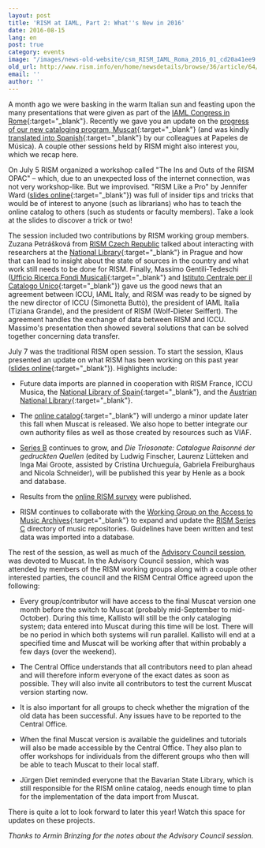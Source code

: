 ```yaml
---
layout: post
title: 'RISM at IAML, Part 2: What''s New in 2016'
date: 2016-08-15
lang: en
post: true
category: events
image: "/images/news-old-website/csm_RISM_IAML_Roma_2016_01_cd20a41ee9.jpg"
old_url: http://www.rism.info/en/home/newsdetails/browse/36/article/64/rism-at-iaml-part-2-whats-new-in-2016.html
email: ''
author: ''
---
```


A month ago we were basking in the warm Italian sun and feasting upon the many presentations that were given as part of the [IAML Congress in Rome](http://www.iaml2016.org/){:target="_blank"}. Recently we gave you an update on the [progress of our new cataloging program, Muscat](/new_at_rism/2016/07/21/rism-at-iaml-part-1-muscat-almost-ready-to-go.html){:target="_blank"} (and was kindly [translated into Spanish](https://papelesdemusica.wordpress.com/2016/07/22/muscat-nuevo-software-libre-para-la-catalogacion-de-musica/){:target="_blank"} by our colleagues at Papeles de Música). A couple other sessions held by RISM might also interest you, which we recap here.

On July 5 RISM organized a workshop called "The Ins and Outs of the RISM OPAC" – which, due to an unexpected loss of the internet connection, was not very workshop-like. But we improvised. "RISM Like a Pro" by Jennifer Ward ([slides online](/resources-old-website/community-content/Zentralredaktion/Ward_RISM_like_a_pro_IAML_Rome_2016.pdf){:target="_blank"}) was full of insider tips and tricks that would be of interest to anyone (such as librarians) who has to teach the online catalog to others (such as students or faculty members). Take a look at the slides to discover a trick or two!

The session included two contributions by RISM working group members. Zuzana Petrášková from [RISM Czech Republic](/working-groups.html) talked about interacting with researchers at the [National Library](http://www.en.nkp.cz/){:target="_blank"} in Prague and how that can lead to insight about the state of sources in the country and what work still needs to be done for RISM. Finally, Massimo Gentili-Tedeschi ([Ufficio Ricerca Fondi Musicali](http://www.urfm.braidense.it/index/index.php){:target="_blank"} and [Istituto Centrale per il Catalogo Unico](http://www.iccu.sbn.it/opencms/opencms/it/){:target="_blank"}) gave us the good news that an agreement between ICCU, IAML Italy, and RISM was ready to be signed by the new director of ICCU (Simonetta Buttò), the president of IAML Italia (Tiziana Grande), and the president of RISM (Wolf-Dieter Seiffert). The agreement handles the exchange of data between RISM and ICCU. Massimo's presentation then showed several solutions that can be solved together concerning data transfer.

July 7 was the traditional RISM open session. To start the session, Klaus presented an update on what RISM has been working on this past year ([slides online](/resources-old-website/community-content/Zentralredaktion/Praesentation_Keil_Rome_2016_IAML.pdf){:target="_blank"}). Highlights include:

- Future data imports are planned in cooperation with RISM France, ICCU Musica, the [National Library of Spain](http://www.bne.es/){:target="_blank"}, and the [Austrian National Library](http://www.onb.ac.at/ev/){:target="_blank"}.

- The [online catalog](https://opac.rism.info/){:target="_blank"} will undergo a minor update later this fall when Muscat is released. We also hope to better integrate our own authority files as well as those created by resources such as VIAF.

- [Series B](/publications.html#series-b-bibliographies-organized-by-topic) continues to grow, and _Die Triosonate: Catalogue Raisonné der gedruckten Quellen_ (edited by Ludwig Finscher, Laurenz Lütteken and Inga Mai Groote, assisted by Cristina Urchueguía, Gabriela Freiburghaus and Nicola Schneider), will be published this year by Henle as a book and database.

- Results from the [online RISM survey](/community/survey.html) were published.

- RISM continues to collaborate with the [Working Group on the Access to Music Archives](http://www.iaml.info/working-group-access-music-archives-project){:target="_blank"} to expand and update the [RISM Series C](/publications.html#series-c-directory-of-music-research-libraries) directory of music repositories. Guidelines have been written and test data was imported into a database.

The rest of the session, as well as much of the [Advisory Council session](/organization/international-partners.html), was devoted to Muscat. In the Advisory Council session, which was attended by members of the RISM working groups along with a couple other interested parties, the council and the RISM Central Office agreed upon the following:

- Every group/contributor will have access to the final Muscat version one month before the switch to Muscat (probably mid-September to mid-October). During this time, Kallisto will still be the only cataloging system; data entered into Muscat during this time will be lost. There will be no period in which both systems will run parallel. Kallisto will end at a specified time and Muscat will be working after that within probably a few days (over the weekend).

- The Central Office understands that all contributors need to plan ahead and will therefore inform everyone of the exact dates as soon as possible. They will also invite all contributors to test the current Muscat version starting now.

- It is also important for all groups to check whether the migration of the old data has been successful. Any issues have to be reported to the Central Office.

- When the final Muscat version is available the guidelines and tutorials will also be made accessible by the Central Office. They also plan to offer workshops for individuals from the different groups who then will be able to teach Muscat to their local staff.

- Jürgen Diet reminded everyone that the Bavarian State Library, which is still responsible for the RISM online catalog, needs enough time to plan for the implementation of the data import from Muscat.​

There is quite a lot to look forward to later this year! Watch this space for updates on these projects.

_Thanks to Armin Brinzing for the notes about the Advisory Council session._
